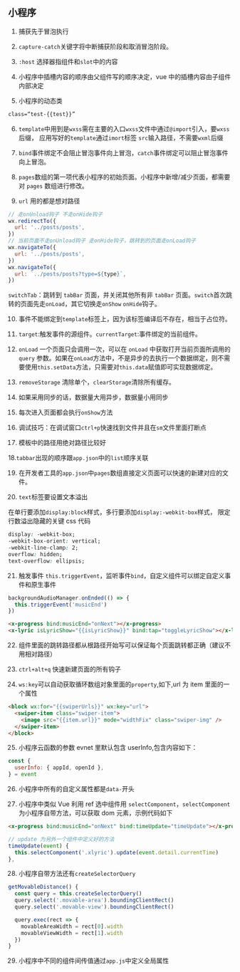 ## 小程序

1. 捕获先于冒泡执行

2. `capture-catch`关键字将中断捕获阶段和取消冒泡阶段。

3. `:host` 选择器指组件和`slot`中的内容

4. 小程序中插槽内容的顺序由父组件写的顺序决定，vue 中的插槽内容由子组件内部决定

5. 小程序的动态类

```html
class=“test-{{test}}”
```

6. `template`中用到是`wxss`需在主要的入口`wxss`文件中通过`@import`引入，要`wxss`后缀，
   应用写好的`template`通过`imort`标签 `src`输入路径，不需要`wxml`后缀

7. `bind`事件绑定不会阻止冒泡事件向上冒泡，`catch`事件绑定可以阻止冒泡事件向上冒泡。

8. `pages`数组的第一项代表小程序的初始页面。小程序中新增/减少页面，都需要对 `pages` 数组进行修改。

9. `url` 用的都是想对路径

```js
// 走onUnload钩子 不走onHide钩子
wx.redirectTo({
  url: '../posts/posts',
})
// 当前页面不走onUnload钩子 走onHide钩子，跳转到的页面走onLoad钩子
wx.navigateTo({
  url: '../posts/posts',
})
wx.navigateTo({
  url: `../posts/posts?type=${type}`,
})
```

`switchTab`：跳转到 `tabBar` 页面，并关闭其他所有非 `tabBar` 页面。`switch`首次跳转的页面先走`onLoad`，其它切换走`onShow` `onHide`钩子。

10. 事件不能绑定到`template`标签上，因为该标签编译后不存在，相当于占位符。

11. `target`:触发事件的源组件。`currentTarget`:事件绑定的当前组件。

12. `onLoad` 一个页面只会调用一次，可以在 `onLoad` 中获取打开当前页面所调用的 `query` 参数。如果在`onLoad`方法中，不是异步的去执行一个数据绑定，则不需要使用`this.setData`方法，只需要对`this.data`赋值即可实现数据绑定。

13. `removeStorage` 清除单个，`clearStorage`清除所有缓存。

14. 如果采用同步的话，数据量大用异步，数据量小用同步

15. 每次进入页面都会执行`onShow`方法

16. 调试技巧：在调试窗口`ctrl+p`快速找到文件并且在`sm`文件里面打断点

17. 模板中的路径用绝对路径比较好

18.`tabbar`出现的顺序跟`app.json`中的`list`顺序关联

19. 在开发者工具的`app.json`中`pages`数组直接定义页面可以快速的新建对应的文件。

20. `text`标签要设置文本溢出

在单行要添加`display:block`样式，多行要添加`display:-webkit-box`样式， 限定行数溢出隐藏的关键 css 代码

```css
display: -webkit-box;
-webkit-box-orient: vertical;
-webkit-line-clamp: 2;
overflow: hidden;
text-overflow: ellipsis;
```

21. 触发事件 `this.triggerEvent`，监听事件`bind`，自定义组件可以绑定自定义事件和原生事件

```js
backgroundAudioManager.onEnded(() => {
  this.triggerEvent('musicEnd')
})
```

```html
<x-progress bind:musicEnd="onNext"></x-progress>
<x-lyric isLyricShow="{{isLyricShow}}" bind:tap="toggleLyricShow"></x-lyric>
```

22. 组件里面的跳转路径都从根路径开始写可以保证每个页面跳转都正确（建议不用相对路径）

23. `ctrl+alt+q` 快速新建页面的所有钩子

24) `ws:key`可以自动获取循环数组对象里面的`property`,如下,url 为 item 里面的一个属性

```html
<block wx:for="{{swiperUrls}}" wx:key="url">
  <swiper-item class="swiper-item">
    <image src="{{item.url}}" mode="widthFix" class="swiper-img" />
  </swiper-item>
</block>
```

25. 小程序云函数的参数 evnet 里默认包含 userInfo,包含内容如下：

```js
const {
  userInfo: { appId, openId },
} = event
```

26. 小程序中所有的自定义属性都是`data-`开头

27. 小程序中类似 Vue 利用 ref 选中组件用 `selectComponent`，`selectComponent`为小程序自带方法，可以获取 dom 元素，示例代码如下

```html
<x-progress bind:musicEnd="onNext" bind:timeUpdate="timeUpdate"></x-progress>
```

```js
// update 为另外一个组件中定义好的方法
timeUpdate(event) {
  this.selectComponent('.xlyric').update(event.detail.currentTime)
},
```

28. 小程序自带方法还有`createSelectorQuery`

```js
getMovableDistance() {
  const query = this.createSelectorQuery()
  query.select('.movable-area').boundingClientRect()
  query.select('.movable-view').boundingClientRect()

  query.exec(rect => {
    movableAreaWidth = rect[0].width
    movableViewWidth = rect[1].width
  })
}
```

29. 小程序中不同的组件间传值通过`app.js`中定义全局属性
